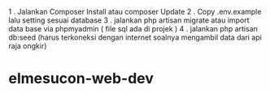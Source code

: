 1 . Jalankan Composer Install atau composer Update
2 . Copy .env.example lalu setting sesuai database
3 . jalankan php artisan migrate atau import data base via phpmyadmin ( file sql ada di projek )
4 . jalankan php artisan db:seed (harus terkoneksi dengan internet soalnya mengambil data dari api raja ongkir)
# elmesucon-web-dev
